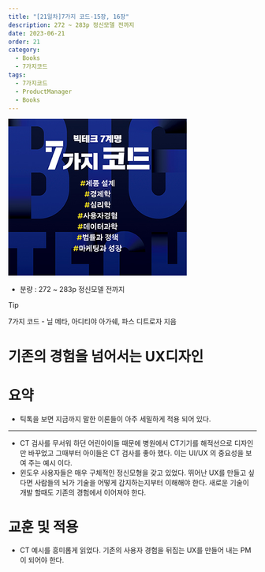 ```yaml
---
title: "[21일차]7가지 코드-15장, 16장"
description: 272 ~ 283p 정신모델 전까지
date: 2023-06-21
order: 21
category:
  - Books
  - 7가지코드
tags:
  - 7가지코드
  - ProductManager
  - Books
---
```

![표지](./7code_img/Untitled.png)
- 분량 : 272 ~ 283p 정신모델 전까지

<!-- more -->

>[!tip]
>7가지 코드 - 닐 메타, 아디티야 아가쉐, 파스 디트로자 지음


# 기존의 경험을 넘어서는 UX디자인

# 요약

- 틱톡을 보면 지금까지 말한 이론들이 아주 세밀하게 적용 되어 있다.

---

- CT 검사를 무서워 하던 어린아이들 때문에 병원에서 CT기기를 해적선으로 디자인만 바꾸었고 그때부터 아이들은 CT 검사를 좋아 했다. 이는 UI/UX 의 중요성을 보여 주는 예시 이다.
- 윈도우 사용자들은 매우 구체적인 정신모형을 갖고 있었다. 
뛰어난 UX를 만들고 싶다면 사람들의 뇌가 기술을 어떻게 감지하는지부터 이해해야 한다. 새로운 기술이 개발 할때도 기존의 경험에서 이어져야 한다.

# 교훈 및 적용

- CT 예시를 흥미롭게 읽었다. 기존의 사용자 경험을 뒤집는 UX를 만들어 내는 PM이 되어야 한다.